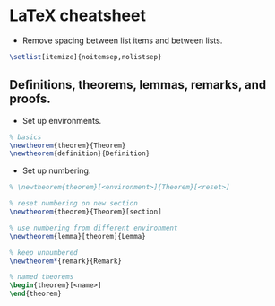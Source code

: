 # LaTeX cheatsheet

* Remove spacing between list items and between lists.
```tex
\setlist[itemize]{noitemsep,nolistsep}
```

## Definitions, theorems, lemmas, remarks, and proofs.
* Set up environments.
```tex
% basics
\newtheorem{theorem}{Theorem}
\newtheorem{definition}{Definition}
```
* Set up numbering.
```tex
% \newtheorem{theorem}[<environment>]{Theorem}[<reset>]

% reset numbering on new section
\newtheorem{theorem}{Theorem}[section]

% use numbering from different environment
\newtheorem{lemma}[theorem]{Lemma}

% keep unnumbered
\newtheorem*{remark}{Remark}

% named theorems
\begin{theorem}[<name>]
\end{theorem}
```
